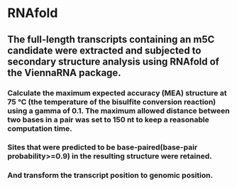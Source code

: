 # RNAfold
## The full-length transcripts containing an m5C candidate were extracted and subjected to secondary structure analysis using RNAfold of the ViennaRNA package.
### Calculate the maximum expected accuracy (MEA) structure at 75 °C (the temperature of the bisulfite conversion reaction) using a gamma of 0.1. The maximum allowed distance between two bases in a pair was set to 150 nt to keep a reasonable computation time. 
### Sites that were predicted to be base-paired(base-pair probability>=0.9) in the resulting structure were retained.
### And transform the transcript position to genomic position.
